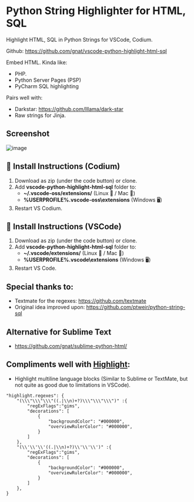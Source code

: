# Python String Highlighter for HTML, SQL
Highlight HTML, SQL in Python Strings for VSCode, Codium.

Github: https://github.com/gnat/vscode-python-highlight-html-sql

Embed HTML. Kinda like:
* PHP.
* Python Server Pages (PSP)
* PyCharm SQL highlighting

Pairs well with:
* Darkstar: https://github.com/lllama/dark-star
* Raw strings for Jinja.

## Screenshot

![image](https://user-images.githubusercontent.com/24665/183111942-9d6e8dc7-6b82-47fb-9492-07d25ffc6523.png)


## 🚨 Install Instructions (Codium)

1. Download as zip (under the code button) or clone.
2. Add **vscode-python-highlight-html-sql** folder to:
    * **~/.vscode-oss/extensions/** (Linux 🐧 / Mac 🍏)
    * **%USERPROFILE%\.vscode-oss\extensions** (Windows 🖥️)
3. Restart VS Codium.

## 🚨 Install Instructions (VSCode)

1. Download as zip (under the code button) or clone.
2. Add **vscode-python-highlight-html-sql** folder to:
    * **~/.vscode/extensions/** (Linux 🐧 / Mac 🍏)
    * **%USERPROFILE%\.vscode\extensions** (Windows 🖥️)
3. Restart VS Code.

## Special thanks to:

* Textmate for the regexes: https://github.com/textmate
* Original idea improved upon: https://github.com/ptweir/python-string-sql

## Alternative for Sublime Text

* https://github.com/gnat/sublime-python-html/

## Compliments well with [Highlight](https://github.com/fabiospampinato/vscode-highlight):

* Highlight multiline language blocks (Similar to Sublime or TextMate, but not quite as good due to limitations in VSCode).
```
"highlight.regexes": {
    "(\\\"\\\"\\\"((.|\\n)+?)\\\"\\\"\\\")" :{
        "regExFlags":"gims",
        "decorations": [
            {
                "backgroundColor": "#000000",
                "overviewRulerColor": "#000000",
            }
        ]
    },
    "(\\'\\'\\'((.|\\n)+?)\\'\\'\\')" :{
        "regExFlags":"gims",
        "decorations": [
            {
                "backgroundColor": "#000000",
                "overviewRulerColor": "#000000",
            }
        ]
    },
}
```
